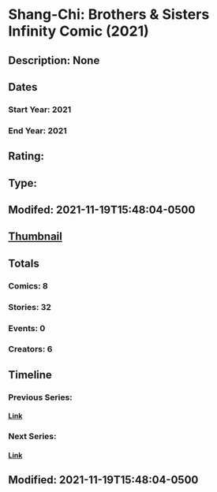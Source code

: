 # Shang-Chi: Brothers & Sisters Infinity Comic (2021)
## Description: None
## Dates
### Start Year: 2021
### End Year: 2021
## Rating: 
## Type: 
## Modifed: 2021-11-19T15:48:04-0500
## [Thumbnail](http://i.annihil.us/u/prod/marvel/i/mg/b/40/image_not_available.jpg)
## Totals
### Comics: 8
### Stories: 32
### Events: 0
### Creators: 6
## Timeline
### Previous Series: 
#### [Link]()
### Next Series: 
#### [Link]()
## Modified: 2021-11-19T15:48:04-0500